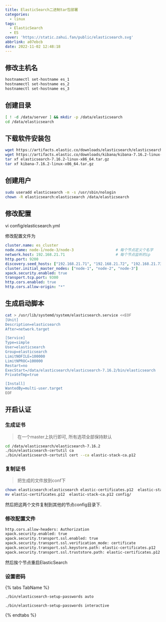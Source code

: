 ```yaml
---
title: ElasticSearch二进制tar包部署
categories:
  - linux
tags:
  - ElasticSearch
  - ES
cover: 'https://static.zahui.fan/public/elasticsearch.svg'
abbrlink: a07ebcb
date: 2022-11-02 12:48:18
---
```


## 修改主机名

```bash
hostnamectl set-hostname es_1
hostnamectl set-hostname es_2
hostnamectl set-hostname es_3
```

## 创建目录

```bash
[ ! -d /data/server ] && mkdir -p /data/elasticsearch
cd /data/elasticsearch
```

## 下载软件安装包

```bash
wget https://artifacts.elastic.co/downloads/elasticsearch/elasticsearch-7.16.2-linux-x86_64.tar.gz
wget https://artifacts.elastic.co/downloads/kibana/kibana-7.16.2-linux-x86_64.tar.gz
tar xf elasticsearch-7.16.2-linux-x86_64.tar.gz
tar xf kibana-7.16.2-linux-x86_64.tar.gz
```

## 创建用户

```bash
sudo useradd elasticsearch -m -s /usr/sbin/nologin
chown -R elasticsearch:elasticsearch /data/elasticsearch
```

## 修改配置

vi config/elasticsearch.yml

修改配置文件为

```yml
cluster.name: es_cluster
node.name: node-1/node-3/node-3                   # 每个节点定义个名字
network.host: 192.168.21.71                       # 每个节点监听的ip
http.port: 9200
discovery.seed_hosts: ["192.168.21.71", "192.168.21.72", "192.168.21.73"]     # 填些所有节点的ip地址
cluster.initial_master_nodes: ["node-1", "node-2", "node-3"]                  # 每个节点的 node.mane 配置
xpack.security.enabled: true
transport.tcp.port: 9300
http.cors.enabled: true
http.cors.allow-origin: "*"
```

## 生成启动脚本

```bash
cat > /usr/lib/systemd/system/elasticsearch.service <<EOF
[Unit]
Description=elasticsearch
After=network.target

[Service]
Type=simple
User=elasticsearch
Group=elasticsearch
LimitNOFILE=100000
LimitNPROC=100000
Restart=no
ExecStart=/data/elasticsearch/elasticsearch-7.16.2/bin/elasticsearch
PrivateTmp=true

[Install]
WantedBy=multi-user.target
EOF
```

## 开启认证

### 生成证书

> 在一个master上执行即可, 所有选项全部保持默认

```bash
cd /data/elasticsearch/elasticsearch-7.16.2
./bin/elasticsearch-certutil ca
./bin/elasticsearch-certutil cert --ca elastic-stack-ca.p12
```

### 复制证书

>把生成的文件放到conf下

```bash
chown elasticsearch:elasticsearch elastic-certificates.p12  elastic-stack-ca.p12
mv elastic-certificates.p12  elastic-stack-ca.p12 config/
```

然后把这两个文件复制到其他的节点config目录下.

### 修改配置文件

```bash
http.cors.allow-headers: Authorization
xpack.security.enabled: true
xpack.security.transport.ssl.enabled: true
xpack.security.transport.ssl.verification_mode: certificate
xpack.security.transport.ssl.keystore.path: elastic-certificates.p12
xpack.security.transport.ssl.truststore.path: elastic-certificates.p12
```

然后挨个节点重启ElasticSearch

### 设置密码

{% tabs TabName %}

<!-- tab 自动生成所有密码 -->
```bash
./bin/elasticsearch-setup-passwords auto
```
<!-- endtab -->

<!-- tab 手动设置每个密码 -->
```bash
./bin/elasticsearch-setup-passwords interactive
```
<!-- endtab -->

{% endtabs %}
